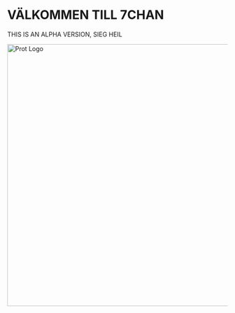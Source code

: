 VÄLKOMMEN TILL 7CHAN
====================================

THIS IS AN ALPHA VERSION, SIEG HEIL


<img class='sitelogo' style="width:600px;" src='img/banner.jpg' alt='Prot Logo'/>
